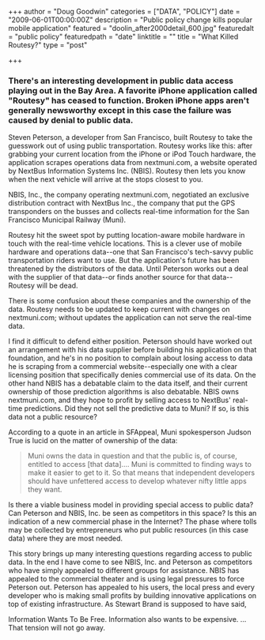 +++
author = "Doug Goodwin"
categories = ["DATA", "POLICY"]
date = "2009-06-01T00:00:00Z"
description = "Public policy change kills popular mobile application"
featured = "doolin_after2000detail_600.jpg"
featuredalt = "public policy"
featuredpath = "date"
linktitle = ""
title = "What Killed Routesy?"
type = "post"

+++
### There's an interesting development in public data access playing out in the Bay Area. A favorite iPhone application called "Routesy" has ceased to function. Broken iPhone apps aren't generally newsworthy except in this case the failure was caused by denial to public data.

Steven Peterson, a developer from San Francisco, built Routesy to take the guesswork out of using public transportation. Routesy works like this: after grabbing your current location from the iPhone or iPod Touch hardware, the application scrapes operations data from nextmuni.com, a website operated by NextBus Information Systems Inc. (NBIS). Routesy then lets you know when the next vehicle will arrive at the stops closest to you.

NBIS, Inc., the company operating nextmuni.com, negotiated an exclusive distribution contract with NextBus Inc., the company that put the GPS transponders on the busses and collects real-time information for the San Francisco Municipal Railway (Muni).

Routesy hit the sweet spot by putting location-aware mobile hardware in touch with the real-time vehicle locations. This is a clever use of mobile hardware and operations data--one that San Francisco's tech-savvy public transportation riders want to use. But the application's future has been threatened by the distributors of the data. Until Peterson works out a deal with the supplier of that data--or finds another source for that data--Routesy will be dead.

There is some confusion about these companies and the ownership of the data. Routesy needs to be updated to keep current with changes on nextmuni.com; without updates the application can not serve the real-time data.

I find it difficult to defend either position. Peterson should have worked out an arrangement with his data supplier before building his application on that foundation, and he's in no position to complain about losing access to data he is scraping from a commercial website--especially one with a clear licensing position that specifically denies commercial use of its data. On the other hand NBIS has a debatable claim to the data itself, and their current ownership of those prediction algorithms is also debatable. NBIS owns nextmuni.com, and they hope to profit by selling access to NextBus' real-time predictions. Did they not sell the predictive data to Muni? If so, is this data not a public resource?

According to a quote in an article in SFAppeal, Muni spokesperson Judson True is lucid on the matter of ownership of the data:

> Muni owns the data in question and that the public is, of course, entitled to access [that data].... Muni is committed to finding ways to make it easier to get to it. So that means that independent developers should have unfettered access to develop whatever nifty little apps they want.

Is there a viable business model in providing special access to public data? Can Peterson and NBIS, Inc. be seen as competitors in this space? Is this an indication of a new commercial phase in the Internet? The phase where tolls may be collected by entrepreneurs who put public resources (in this case data) where they are most needed.

This story brings up many interesting questions regarding access to public data. In the end I have come to see NBIS, Inc. and Peterson as competitors who have simply appealed to different groups for assistance. NBIS has appealed to the commercial theater and is using legal pressures to force Peterson out. Peterson has appealed to his users, the local press and every developer who is making small profits by building innovative applications on top of existing infrastructure. As Stewart Brand is supposed to have said,

Information Wants To Be Free. Information also wants to be expensive. ... That tension will not go away.
